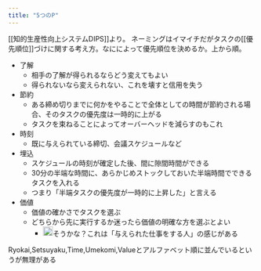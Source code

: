 ```yaml
---
title: "5つのP"
---
```


[[知的生産性向上システムDIPS]]より。
ネーミングはイマイチだがタスクの[[優先順位]]づけに関する考え方。なにによって優先順位を決めるか。上から順。
- 了解
    - 相手の了解が得られるならどう変えてもよい
    - 得られないなら変えられない、これを壊すと信用を失う
- 節約
    - ある締め切りまでに何かをやることで全体としての時間が節約される場合、そのタスクの優先度は一時的に上がる
    - タスクを束ねることによってオーバーヘッドを減らすのもこれ
- 時刻
    - 既に与えられている締切、会議スケジュールなど
- 埋込
    - スケジュールの時刻が確定した後、間に隙間時間ができる
    - 30分の半端な時間に、あらかじめストックしておいた半端時間でできるタスクを入れる
    - つまり「半端タスクの優先度が一時的に上昇した」と言える
- 価値
    - 価値の確かさでタスクを選ぶ
    - どちらから先に実行するか迷ったら価値の明確な方を選ぶとよい
        - <img src='https://scrapbox.io/api/pages/nishio/nishio/icon' alt='nishio.icon' height="19.5"/>そうかな？これは「与えられた仕事をする人」の感じがある

Ryokai,Setsuyaku,Time,Umekomi,Valueとアルファベット順に並んでいるというが無理がある
